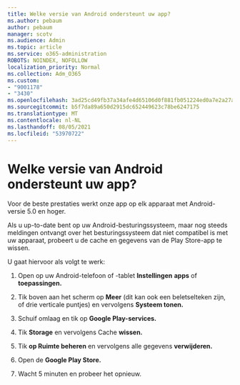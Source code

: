 ```yaml
---
title: Welke versie van Android ondersteunt uw app?
ms.author: pebaum
author: pebaum
manager: scotv
ms.audience: Admin
ms.topic: article
ms.service: o365-administration
ROBOTS: NOINDEX, NOFOLLOW
localization_priority: Normal
ms.collection: Adm_O365
ms.custom:
- "9001178"
- "3430"
ms.openlocfilehash: 3ad25cd49fb37a34afe4d65106d0f881fb051224ed0a7e2a27a1fd2f52645433
ms.sourcegitcommit: b5f7da89a650d2915dc652449623c78be6247175
ms.translationtype: MT
ms.contentlocale: nl-NL
ms.lasthandoff: 08/05/2021
ms.locfileid: "53970722"
---
```

# <a name="what-version-of-android-does-your-app-support"></a>Welke versie van Android ondersteunt uw app?

Voor de beste prestaties werkt onze app op elk apparaat met Android-versie 5.0 en hoger.

Als u up-to-date bent op uw Android-besturingssysteem, maar nog steeds meldingen ontvangt over het besturingssysteem dat niet compatibel is met uw apparaat, probeert u de cache en gegevens van de Play Store-app te wissen.

U gaat hiervoor als volgt te werk: 

1. Open op uw Android-telefoon of -tablet **Instellingen** **apps** of **toepassingen.**

2. Tik boven aan het scherm op **Meer** (dit kan ook een beletselteken zijn, of drie verticale puntjes) en vervolgens **Systeem tonen.** 

3. Schuif omlaag en tik op **Google Play-services.** 

4. Tik **Storage** en vervolgens Cache **wissen.** 

5. Tik **op Ruimte beheren** en vervolgens alle gegevens **verwijderen.** 

6. Open de **Google Play Store.** 

7. Wacht 5 minuten en probeer het opnieuw. 